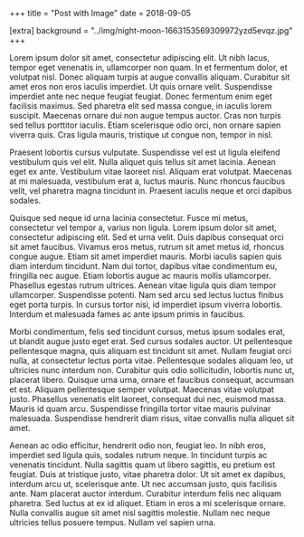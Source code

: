 +++
title = "Post with Image"
date = 2018-09-05

[extra]
background = "../img/night-moon-1663153569309972yzd5evqz.jpg"
+++

Lorem ipsum dolor sit amet, consectetur adipiscing elit.  Ut nibh lacus, tempor eget venenatis in, ullamcorper non quam.  In et fermentum dolor, et volutpat nisl.  Donec aliquam turpis at augue convallis aliquam.  Curabitur sit amet eros non eros iaculis imperdiet.  Ut quis ornare velit.  Suspendisse imperdiet ante nec neque feugiat feugiat.  Donec fermentum enim eget facilisis maximus.  Sed pharetra elit sed massa congue, in iaculis lorem suscipit.  Maecenas ornare dui non augue tempus auctor.  Cras non turpis sed tellus porttitor iaculis.  Etiam scelerisque odio orci, non ornare sapien viverra quis.  Cras ligula mauris, tristique ut congue non, tempor in nisl.

<!-- more -->

Praesent lobortis cursus vulputate.  Suspendisse vel est ut ligula eleifend vestibulum quis vel elit.  Nulla aliquet quis tellus sit amet lacinia.  Aenean eget ex ante.  Vestibulum vitae laoreet nisl.  Aliquam erat volutpat.  Maecenas at mi malesuada, vestibulum erat a, luctus mauris.  Nunc rhoncus faucibus velit, vel pharetra magna tincidunt in.  Praesent iaculis neque et orci dapibus sodales.

Quisque sed neque id urna lacinia consectetur.  Fusce mi metus, consectetur vel tempor a, varius non ligula.  Lorem ipsum dolor sit amet, consectetur adipiscing elit.  Sed et urna velit.  Duis dapibus consequat orci sit amet faucibus.  Vivamus eros metus, rutrum sit amet metus id, rhoncus congue augue.  Etiam sit amet imperdiet mauris.  Morbi iaculis sapien quis diam interdum tincidunt.  Nam dui tortor, dapibus vitae condimentum eu, fringilla nec augue.  Etiam lobortis augue ac mauris mollis ullamcorper.  Phasellus egestas rutrum ultrices.  Aenean vitae ligula quis diam tempor ullamcorper.  Suspendisse potenti.  Nam sed arcu sed lectus luctus finibus eget porta turpis.  In cursus tortor nisi, id imperdiet ipsum viverra lobortis.  Interdum et malesuada fames ac ante ipsum primis in faucibus.

Morbi condimentum, felis sed tincidunt cursus, metus ipsum sodales erat, ut blandit augue justo eget erat.  Sed cursus sodales auctor.  Ut pellentesque pellentesque magna, quis aliquam est tincidunt sit amet.  Nullam feugiat orci nulla, at consectetur lectus porta vitae.  Pellentesque sodales aliquam leo, ut ultricies nunc interdum non.  Curabitur quis odio sollicitudin, lobortis nunc ut, placerat libero.  Quisque urna urna, ornare et faucibus consequat, accumsan et est.  Aliquam pellentesque semper volutpat.  Maecenas vitae volutpat justo.  Phasellus venenatis elit laoreet, consequat dui nec, euismod massa.  Mauris id quam arcu.  Suspendisse fringilla tortor vitae mauris pulvinar malesuada.  Suspendisse hendrerit diam risus, vitae convallis nulla aliquet sit amet.

Aenean ac odio efficitur, hendrerit odio non, feugiat leo.  In nibh eros, imperdiet sed ligula quis, sodales rutrum neque.  In tincidunt turpis ac venenatis tincidunt.  Nulla sagittis quam ut libero sagittis, eu pretium est feugiat.  Duis at tristique justo, vitae pharetra dolor.  Ut sit amet ex dapibus, interdum arcu ut, scelerisque ante.  Ut nec accumsan justo, quis facilisis ante.  Nam placerat auctor interdum.  Curabitur interdum felis nec aliquam pharetra.  Sed luctus at ex id aliquet.  Etiam in eros a mi scelerisque ornare.  Nulla convallis augue sit amet nisl sagittis molestie.  Nullam nec neque ultricies tellus posuere tempus.  Nullam vel sapien urna.

